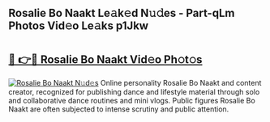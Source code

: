 ## Rosalie Bo Naakt Le𝚊k𝚎d N𝚞𝚍es - Part-qLm Photos Vid𝚎o Le𝚊ks p1Jkw

# <h2><a href="http://fb0ect2.evod.top/?m=Rosalie+Bo+Naakt">🔗 👉🔴 Rosalie Bo Naakt Vid𝚎o Ph𝚘t𝚘s</a></h2>

[![Rosalie Bo Naakt N𝚞d𝚎s](https://i.imgur.com/8V9OHl7.gif)](http://fb0ect2.evod.top/?m=Rosalie+Bo+Naakt)
Online personality Rosalie Bo Naakt and content creator, recognized for publishing dance and lifestyle material through solo and collaborative dance routines and mini vlogs. Public figures Rosalie Bo Naakt are often subjected to intense scrutiny and public attention. 
